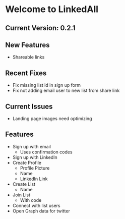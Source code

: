 # Welcome to LinkedAll

## Current Version: 0.2.1

## New Features

- Shareable links

## Recent Fixes

- Fix missing list id in sign up form
- Fix not adding email user to new list from share link

## Current Issues

- Landing page images need optimizing

## Features

- Sign up with email
  - Uses confirmation codes
- Sign up with LinkedIn
- Create Profile
  - Profile Picture
  - Name
  - LinkedIn Link
- Create List
  - Name
- Join List
  - With code
- Connect with list users
- Open Graph data for twitter
